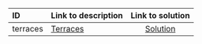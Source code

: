 | ID | Link to description | Link to solution |
|:---|:---|:---:|
| terraces | [Terraces](https://open.kattis.com/problems/terraces) | [Solution](https://github.com/versenyi98/leetcode-solutions/tree/main/solutions/Terraces)|

